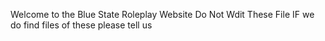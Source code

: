 Welcome to the Blue State Roleplay Website Do Not Wdit These File IF we do find files of these please tell us 

